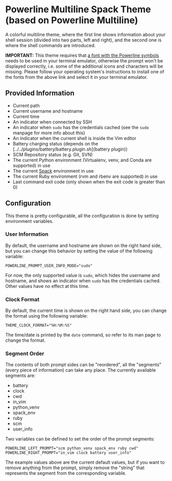 # Powerline Multiline Spack Theme (based on Powerline Multiline)

A colorful multiline theme, where the first line shows information about your shell session (divided into two parts, left and right), and the second one is where the shell commands are introduced.

**IMPORTANT:** This theme requires that [a font with the Powerline symbols](https://github.com/powerline/fonts) needs to be used in your terminal emulator, otherwise the prompt won't be displayed correctly, i.e. some of the additional icons and characters will be missing. Please follow your operating system's instructions to install one of the fonts from the above link and select it in your terminal emulator.

## Provided Information

* Current path
* Current username and hostname
* Current time
* An indicator when connected by SSH
* An indicator when `sudo` has the credentials cached (see the `sudo` manpage for more info about this)
* An indicator when the current shell is inside the Vim editor
* Battery charging status (depends on the [../../plugins/battery/battery.plugin.sh](battery plugin))
* SCM Repository status (e.g. Git, SVN)
* The current Python environment (Virtualenv, venv, and Conda are supported) in use
* The current [Spack](https://spack.io) environment in use
* The current Ruby environment (rvm and rbenv are supported) in use
* Last command exit code (only shown when the exit code is greater than 0)

## Configuration

This theme is pretty configurable, all the configuration is done by setting environment variables.

### User Information

By default, the username and hostname are shown on the right hand side, but you can change this behavior by setting the value of the following variable:

    POWERLINE_PROMPT_USER_INFO_MODE="sudo"

For now, the only supported value is `sudo`, which hides the username and hostname, and shows an indicator when `sudo` has the credentials cached. Other values have no effect at this time.

### Clock Format

By default, the current time is shown on the right hand side, you can change the format using the following variable:

    THEME_CLOCK_FORMAT="%H:%M:%S"

The time/date is printed by the `date` command, so refer to its man page to change the format.

### Segment Order

The contents of both prompt sides can be "reordered", all the "segments" (every piece of information) can take any place. The currently available segments are:

* battery
* clock
* cwd
* in_vim
* python_venv
* spack_env
* ruby
* scm
* user_info

Two variables can be defined to set the order of the prompt segments:

    POWERLINE_LEFT_PROMPT="scm python_venv spack_env ruby cwd"
    POWERLINE_RIGHT_PROMPT="in_vim clock battery user_info"

The example values above are the current default values, but if you want to remove anything from the prompt, simply remove the "string" that represents the segment from the corresponding variable.

